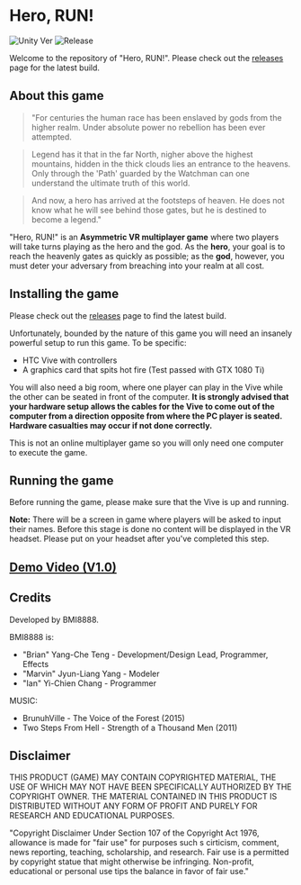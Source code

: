 # Hero, RUN!
![Unity Ver][1]
![Release][2]

[1]: https://img.shields.io/badge/Unity%20Version-2017.2.0-brightgreen.svg?style=flat-square
[2]: https://img.shields.io/badge/Release-v2.1.4-blue.svg?style=flat-square

Welcome to the repository of "Hero, RUN!". Please check out the [releases](https://github.com/br90218/hero-run/releases) page for the latest build.

## About this game
> "For centuries the human race has been enslaved by gods from the higher realm. Under absolute power no rebellion has been ever attempted.

> Legend has it that in the far North, nigher above the highest mountains, hidden in the thick clouds lies an entrance to the heavens. Only through the 'Path' guarded by the Watchman can one understand the ultimate truth of this world.

> And now, a hero has arrived at the footsteps of heaven. He does not know what he will see behind those gates, but he is destined to become a legend."

"Hero, RUN!" is an **Asymmetric VR multiplayer game** where two players will take turns playing as the hero and the god. As the **hero**, your goal is to reach the heavenly gates as quickly as possible; as the **god**, however, you must deter your adversary from breaching into your realm at all cost.

## Installing the game
Please check out the [releases](https://github.com/br90218/hero-run/releases) page to find the latest build.

Unfortunately, bounded by the nature of this game you will need an insanely powerful setup to run this game. To be specific:
- HTC Vive with controllers
- A graphics card that spits hot fire (Test passed with GTX 1080 Ti)

You will also need a big room, where one player can play in the Vive while the other can be seated in front of the computer. **It is strongly advised that your hardware setup allows the cables for the Vive to come out of the computer from a direction opposite from where the PC player is seated. Hardware casualties may occur if not done correctly.** 

This is not an online multiplayer game so you will only need one computer to execute the game.

## Running the game
Before running the game, please make sure that the Vive is up and running.


**Note:** There will be a screen in game where players will be asked to input their names. Before this stage is done no content will be displayed in the VR headset. Please put on your headset after you've completed this step.

## [Demo Video (V1.0)](https://youtu.be/zOiKjcNCmPg)

## Credits
Developed by BMI8888.

BMI8888 is:
- "Brian" Yang-Che Teng - Development/Design Lead, Programmer, Effects
- "Marvin" Jyun-Liang Yang - Modeler
- "Ian" Yi-Chien Chang - Programmer

MUSIC:
- BrunuhVille - The Voice of the Forest (2015)
- Two Steps From Hell - Strength of a Thousand Men (2011) 

## Disclaimer
THIS PRODUCT (GAME) MAY CONTAIN COPYRIGHTED MATERIAL, THE USE OF WHICH MAY NOT HAVE BEEN SPECIFICALLY AUTHORIZED BY THE COPYRIGHT OWNER. THE MATERIAL CONTAINED IN THIS PRODUCT IS DISTRIBUTED WITHOUT ANY FORM OF PROFIT AND PURELY FOR RESEARCH AND EDUCATIONAL PURPOSES.

"Copyright Disclaimer Under Section 107 of the Copyright Act 1976, allowance is made for "fair use" for purposes such s cirticism, comment, news reporting, teaching, scholarship, and research. Fair use is a permitted by copyright statue that might otherwise be infringing. Non-profit, educational or personal use tips the balance in favor of fair use."
